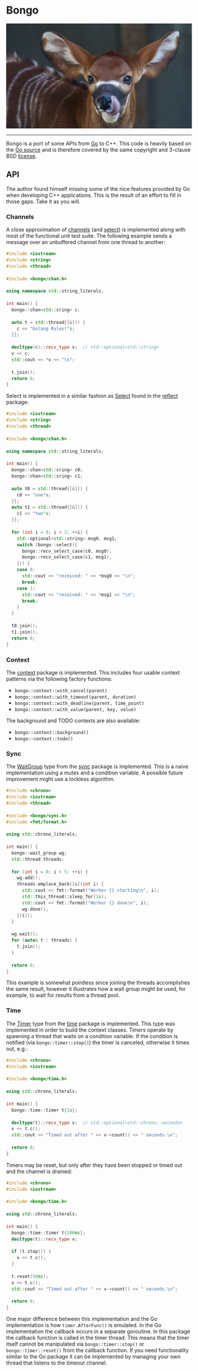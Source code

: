 # Bongo

![Baby Bongo](share/images/baby-bongo.jpg)

---

Bongo is a port of some APIs from [Go][] to C++. This code is heavily based
on the [Go source][] and is therefore covered by the same copyright and
3-clause BSD [license][].

[Go]: https://golang.org
[Go source]: https://github.com/golang/go
[license]: LICENSE

## API

The author found himself missing some of the nice features provided by Go
when developing C++ applications. This is the result of an effort to fill in
those gaps. Take it as you will.

### Channels

A close approximation of [channels][] (and [select][]) is implemented along
with most of the functional unit test suite. The following example sends a
message over an unbuffered channel from one thread to another:

```cpp
#include <iostream>
#include <string>
#include <thread>

#include <bongo/chan.h>

using namespace std::string_literals;

int main() {
  bongo::chan<std::sring> c;

  auto t = std::thread{[&]() {
    c << "Golang Rules!"s;
  }};

  decltype(c)::recv_type v;  // std::optional<std::string>
  v << c;
  std::cout << *v << "\n";

  t.join();
  return 0;
}
```

Select is implemented in a similar fashion as [Select][] found in the
[reflect][] package:

```cpp
#include <iostream>
#include <string>
#include <thread>

#include <bongo/chan.h>

using namespace std::string_literals;

int main() {
  bongo::chan<std::sring> c0;
  bongo::chan<std::sring> c1;

  auto t0 = std::thread{[&]() {
    c0 << "one"s;
  }};
  auto t1 = std::thread{[&]() {
    c1 << "two"s;
  }};

  for (int i = 0; i < 2; ++i) {
    std::optional<std::string> msg0, msg1;
    switch (bongo::select({
      bongo::recv_select_case(c0, msg0),
      bongo::recv_select_case(c1, msg1),
    })) {
    case 0:
      std::cout << "received: " << *msg0 << "\n";
      break;
    case 1:
      std::cout << "received: " << *msg1 << "\n";
      break;
    }
  }

  t0.join();
  t1.join();
  return 0;
}
```

[channels]: https://tour.golang.org/concurrency/2
[select]: https://tour.golang.org/concurrency/5
[Select]: https://golang.org/pkg/reflect/#Select
[reflect]:  https://golang.org/pkg/reflect/

### Context

The [context] package is implemented. This includes four usable context
patterns via the following factory functions:

- `bongo::context::with_cancel(parent)`
- `bongo::context::with_timeout(parent, duration)`
- `bongo::context::with_deadline(parent, time_point)`
- `bongo::context::with_value(parent, key, value)`

The background and TODO contexts are also available:

- `bongo::context::background()`
- `bongo::context::todo()`

[context]: https://golang.org/pkg/context/

### Sync

The [WaitGroup][] type from the [sync][] package is implemented. This is a
naive implementation using a mutex and a condition variable. A possible
future improvement might use a lockless algorithm.

```cpp
#include <chrono>
#include <iostream>
#include <thread>

#include <bongo/sync.h>
#include <fmt/format.h>

using std::chrono_literals;

int main() {
  bongo::wait_group wg;
  std::thread threads;

  for (int i = 0; i < 5; ++i) {
    wg.add();
    threads.emplace_back([&](int i) {
      std::cout << fmt::format("Worker {} starting\n", i);
      std::this_thread::sleep_for(1s);
      std::cout << fmt::format("Worker {} done\n", i);
      wg.done();
    }(i));
  }

  wg.wait();
  for (auto& t : threads) {
    t.join();
  }

  return 0;
}
```

This example is somewhat pointless since joining the threads accomplishes
the same result, however it illustrates how a wait group might be used, for
example, to wait for results from a thread pool.

[WaitGroup]: https://golang.org/pkg/sync/#WaitGroup
[sync]: https://golang.org/pkg/sync/

### Time

The [Timer][] type from the [time][] package is implemented. This type was
implemented in order to build the context classes. Timers operate by
spawning a thread that waits on a condition variable. If the condition is
notified (via `bongo::timer::stop()`) the timer is canceled, otherwise it
times out, e.g.:

```cpp
#include <chrono>
#include <iostream>

#include <bongo/time.h>

using std::chrono_literals;

int main() {
  bongo::time::timer t{1s};

  decltype(t)::recv_type v;  // std::optional<std::chrono::seconds>
  v << t.c();
  std::cout << "Timed out after " << v->count() << " seconds.\n";

  return 0;
}
```

Timers may be reset, but only after they have been stopped or timed out and
the channel is drained:

```cpp
#include <chrono>
#include <iostream>

#include <bongo/time.h>

using std::chrono_literals;

int main() {
  bongo::time::timer t{100ms};
  decltype(t)::recv_type v;

  if (t.stop()) {
    v << t.c();
  }

  t.reset(50ms);
  v << t.c();
  std::cout << "Timed out after " << v->count() << " seconds.\n";

  return 0;
}
```

One major difference between this implementation and the Go implementation
is how `timer.AfterFunc()` is emulated. In the Go implementation the
callback occurs in a separate goroutine. In this package the callback
function is called in the timer thread. This means that the timer itself
cannot be manipulated via `bongo::timer::stop()` or `bongo::timer::reset()`
from the callback function. If you need functionality similar to the Go
package it can be implemented by managing your own thread that listens to
the timeout channel.


[Timer]: https://golang.org/pkg/time/#Timer
[time]: https://golang.org/pkg/time/
